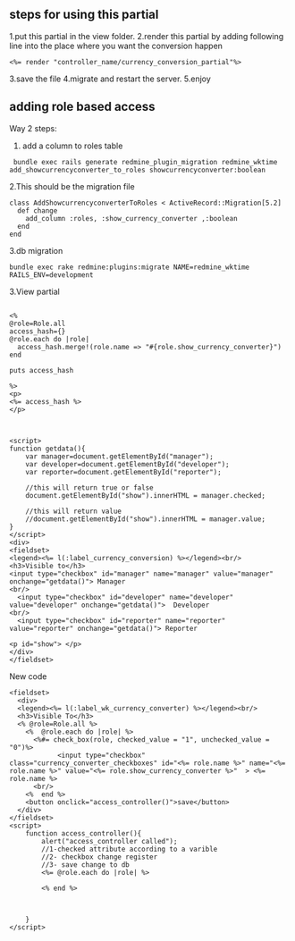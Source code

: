 
## steps for using this partial

1.put this partial in the view folder.
2.render this partial by adding following line into the place where you want the conversion happen
```
<%= render "controller_name/currency_conversion_partial"%>

```
3.save the file
4.migrate and restart the server.
5.enjoy

## adding role based access

Way 2
steps:

1. add a column to roles table
```
 bundle exec rails generate redmine_plugin_migration redmine_wktime add_showcurrencyconverter_to_roles showcurrencyconverter:boolean
```
2.This should be the  migration file
```
class AddShowcurrencyconverterToRoles < ActiveRecord::Migration[5.2]
  def change
    add_column :roles, :show_currency_converter ,:boolean
  end
end
```
3.db migration 
```
bundle exec rake redmine:plugins:migrate NAME=redmine_wktime RAILS_ENV=development
```
3.View partial
```

<%
@role=Role.all
access_hash={}
@role.each do |role|
  access_hash.merge!(role.name => "#{role.show_currency_converter}")
end

puts access_hash

%>
<p>
<%= access_hash %>
</p>



<script>
function getdata(){
    var manager=document.getElementById("manager");
    var developer=document.getElementById("developer");
    var reporter=document.getElementById("reporter");

    //this will return true or false
    document.getElementById("show").innerHTML = manager.checked;

    //this will return value 
    //document.getElementById("show").innerHTML = manager.value;
}
</script>
<div>
<fieldset>
<legend><%= l(:label_currency_conversion) %></legend><br/>
<h3>Visible to</h3>
<input type="checkbox" id="manager" name="manager" value="manager" onchange="getdata()"> Manager
<br/>
  <input type="checkbox" id="developer" name="developer" value="developer" onchange="getdata()">  Developer 
<br/>
  <input type="checkbox" id="reporter" name="reporter" value="reporter" onchange="getdata()"> Reporter 

<p id="show"> </p>
</div>
</fieldset>
```
New code 

```
<fieldset>
  <div>
  <legend><%= l(:label_wk_currency_converter) %></legend><br/>
  <h3>Visible To</h3>
  <% @role=Role.all %>
    <%  @role.each do |role| %>
      <%#= check_box(role, checked_value = "1", unchecked_value = "0")%>
            <input type="checkbox" class="currency_converter_checkboxes" id="<%= role.name %>" name="<%= role.name %>" value="<%= role.show_currency_converter %>"  > <%= role.name %>
      <br/>
    <%  end %>
    <button onclick="access_controller()">save</button>
  </div>
</fieldset>
<script>
    function access_controller(){
        alert("access_controller called");
        //1-checked attribute according to a varible
        //2- checkbox change register
        //3- save change to db
        <%= @role.each do |role| %>
          
        <% end %>



    }
</script>




```